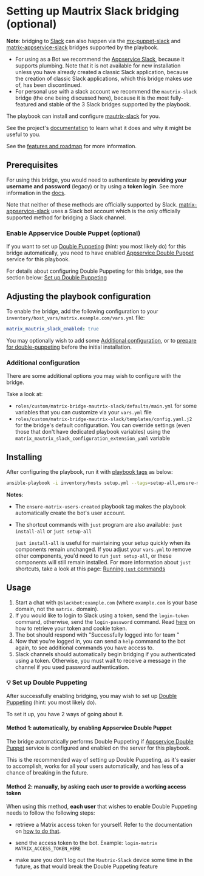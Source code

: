 # Setting up Mautrix Slack bridging (optional)

**Note**: bridging to [Slack](https://slack.com/) can also happen via the [mx-puppet-slack](configuring-playbook-bridge-mx-puppet-slack.md) and [matrix-appservice-slack](configuring-playbook-bridge-appservice-slack.md) bridges supported by the playbook.
- For using as a Bot we recommend the [Appservice Slack](configuring-playbook-bridge-appservice-slack.md), because it supports plumbing. Note that it is not available for new installation unless you have already created a classic Slack application, because the creation of classic Slack applications, which this bridge makes use of, has been discontinued.
- For personal use with a slack account we recommend the `mautrix-slack` bridge (the one being discussed here), because it is the most fully-featured and stable of the 3 Slack bridges supported by the playbook.

The playbook can install and configure [mautrix-slack](https://github.com/mautrix/slack) for you.

See the project's [documentation](https://docs.mau.fi/bridges/go/slack/index.html) to learn what it does and why it might be useful to you.

See the [features and roadmap](https://github.com/mautrix/slack/blob/main/ROADMAP.md) for more information.


## Prerequisites

For using this bridge, you would need to authenticate by **providing your username and password** (legacy) or by using a **token login**. See more information in the [docs](https://docs.mau.fi/bridges/go/slack/authentication.html).

Note that neither of these methods are officially supported by Slack. [matrix-appservice-slack](configuring-playbook-bridge-appservice-slack.md) uses a Slack bot account which is the only officially supported method for bridging a Slack channel.

### Enable Appservice Double Puppet (optional)

If you want to set up [Double Puppeting](https://docs.mau.fi/bridges/general/double-puppeting.html) (hint: you most likely do) for this bridge automatically, you need to have enabled [Appservice Double Puppet](configuring-playbook-appservice-double-puppet.md) service for this playbook.

For details about configuring Double Puppeting for this bridge, see the section below: [Set up Double Puppeting](#-set-up-double-puppeting)

## Adjusting the playbook configuration

To enable the bridge, add the following configuration to your `inventory/host_vars/matrix.example.com/vars.yml` file:

```yaml
matrix_mautrix_slack_enabled: true
```

You may optionally wish to add some [Additional configuration](#additional-configuration), or to [prepare for double-puppeting](#set-up-double-puppeting) before the initial installation.

### Additional configuration

There are some additional options you may wish to configure with the bridge.

Take a look at:

- `roles/custom/matrix-bridge-mautrix-slack/defaults/main.yml` for some variables that you can customize via your `vars.yml` file
- `roles/custom/matrix-bridge-mautrix-slack/templates/config.yaml.j2` for the bridge's default configuration. You can override settings (even those that don't have dedicated playbook variables) using the `matrix_mautrix_slack_configuration_extension_yaml` variable

## Installing

After configuring the playbook, run it with [playbook tags](playbook-tags.md) as below:

<!-- NOTE: let this conservative command run (instead of install-all) to make it clear that failure of the command means something is clearly broken. -->
```sh
ansible-playbook -i inventory/hosts setup.yml --tags=setup-all,ensure-matrix-users-created,start
```

**Notes**:

- The `ensure-matrix-users-created` playbook tag makes the playbook automatically create the bot's user account.

- The shortcut commands with `just` program are also available: `just install-all` or `just setup-all`

  `just install-all` is useful for maintaining your setup quickly when its components remain unchanged. If you adjust your `vars.yml` to remove other components, you'd need to run `just setup-all`, or these components will still remain installed. For more information about `just` shortcuts, take a look at this page: [Running `just` commands](just.md)

## Usage

1. Start a chat with `@slackbot:example.com` (where `example.com` is your base domain, not the `matrix.` domain).
2. If you would like to login to Slack using a token, send the `login-token` command, otherwise, send the `login-password` command. Read [here](https://docs.mau.fi/bridges/go/slack/authentication.html) on how to retrieve your token and cookie token.
3. The bot should respond with "Successfully logged into <email> for team <workspace>"
4. Now that you're logged in, you can send a `help` command to the bot again, to see additional commands you have access to.
5. Slack channels should automatically begin bridging if you authenticated using a token. Otherwise, you must wait to receive a message in the channel if you used password authentication.

### 💡 Set up Double Puppeting

After successfully enabling bridging, you may wish to set up [Double Puppeting](https://docs.mau.fi/bridges/general/double-puppeting.html) (hint: you most likely do).

To set it up, you have 2 ways of going about it.

#### Method 1: automatically, by enabling Appservice Double Puppet

The bridge automatically performs Double Puppeting if [Appservice Double Puppet](configuring-playbook-appservice-double-puppet.md) service is configured and enabled on the server for this playbook.

This is the recommended way of setting up Double Puppeting, as it's easier to accomplish, works for all your users automatically, and has less of a chance of breaking in the future.

#### Method 2: manually, by asking each user to provide a working access token

When using this method, **each user** that wishes to enable Double Puppeting needs to follow the following steps:

- retrieve a Matrix access token for yourself. Refer to the documentation on [how to do that](obtaining-access-tokens.md).

- send the access token to the bot. Example: `login-matrix MATRIX_ACCESS_TOKEN_HERE`

- make sure you don't log out the `Mautrix-Slack` device some time in the future, as that would break the Double Puppeting feature
